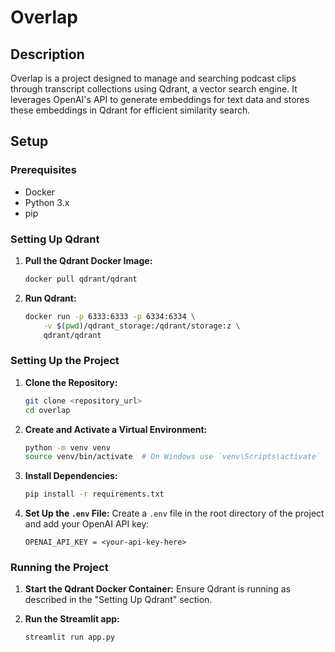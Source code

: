 # Overlap

## Description

Overlap is a project designed to manage and searching podcast clips through transcript collections using Qdrant, a vector search engine. It leverages OpenAI's API to generate embeddings for text data and stores these embeddings in Qdrant for efficient similarity search.

## Setup

### Prerequisites

- Docker
- Python 3.x
- pip

### Setting Up Qdrant

1. **Pull the Qdrant Docker Image:**

   ```sh
   docker pull qdrant/qdrant
   ```
2. **Run Qdrant:**

   ```sh
   docker run -p 6333:6333 -p 6334:6334 \
       -v $(pwd)/qdrant_storage:/qdrant/storage:z \
       qdrant/qdrant
   ```

### Setting Up the Project

1. **Clone the Repository:**

   ```sh
   git clone <repository_url>
   cd overlap
   ```
2. **Create and Activate a Virtual Environment:**

   ```sh
   python -m venv venv
   source venv/bin/activate  # On Windows use `venv\Scripts\activate`
   ```
3. **Install Dependencies:**

   ```sh
   pip install -r requirements.txt
   ```
4. **Set Up the `.env` File:**
   Create a `.env` file in the root directory of the project and add your OpenAI API key:

   ```env
   OPENAI_API_KEY = <your-api-key-here>
   ```

### Running the Project

1. **Start the Qdrant Docker Container:**
   Ensure Qdrant is running as described in the "Setting Up Qdrant" section.
2. **Run the Streamlit app:**

   ```sh
   streamlit run app.py
   ```
